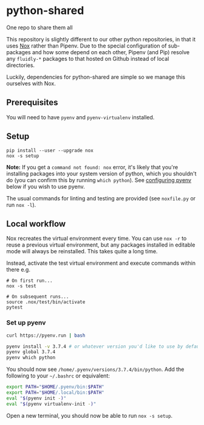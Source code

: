# python-shared

One repo to share them all

This repository is slightly different to our other python repositories, in that it uses [Nox](https://nox.thea.codes/en/stable/index.html) rather than Pipenv.
Due to the special configuration of sub-packages and how some depend on each other, Pipenv (and Pip) resolve any `fluidly-*` packages to that hosted on Github instead of local directories.

Luckily, dependencies for python-shared are simple so we manage this ourselves with Nox.

## Prerequisites
You will need to have `pyenv` and `pyenv-virtualenv` installed.

## Setup

```
pip install --user --upgrade nox
nox -s setup
```

**Note:** If you get a `command not found: nox` error, it's likely that you're installing packages into your system version of python, which you shouldn't do (you can confirm this by running `which python`). See [configuring pyenv](#set-up-pyenv) below if you wish to use pyenv.

The usual commands for linting and testing are provided (see `noxfile.py` or run `nox -l`).

## Local workflow

Nox recreates the virtual environment every time. You can use `nox -r` to reuse a previous virtual environment,
but any packages installed in editable mode will always be reinstalled. This takes quite a long time.

Instead, activate the test virtual environment and execute commands within there e.g.

```
# On first run...
nox -s test

# On subsequent runs...
source .nox/test/bin/activate
pytest
```

### Set up pyenv

```bash
curl https://pyenv.run | bash

pyenv install -v 3.7.4 # or whatever version you'd like to use by default
pyenv global 3.7.4
pyenv which python
```

You should now see `/home/.pyenv/versions/3.7.4/bin/python`. Add the following to your `~/.bashrc` or equivalent:

```bash
export PATH="$HOME/.pyenv/bin:$PATH"
export PATH="$HOME/.local/bin:$PATH"
eval "$(pyenv init -)"
eval "$(pyenv virtualenv-init -)"
```

Open a new terminal, you should now be able to run `nox -s setup`.

